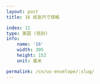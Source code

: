 ```yaml
---
layout: post
title: 16 纸张尺寸规格

index: 11
type: 美国 (信封)
info:
    name: '16'
    width: 305
    height: 152
    unit: 毫米

permalink: /cn/us-envelope/:slug/
---
```



